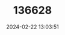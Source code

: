 ---
title: "136628"
category: "Microgale jobihely"
draft: false
date: 2024-02-22 13:03:51
languages:
  English: ["Northern Shrew Tenrec"]
---